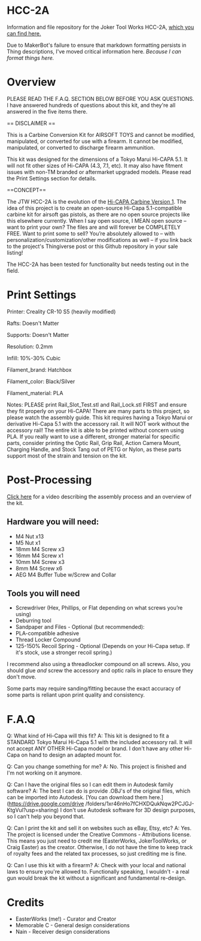 # HCC-2A
Information and file repository for the Joker Tool Works HCC-2A, [which you can find here.](https://www.thingiverse.com/thing:3712294)

Due to MakerBot's failure to ensure that markdown formatting persists in Thing descriptions, I've moved critical information here. *Because I can format things here.*

# Overview
PLEASE READ THE F.A.Q. SECTION BELOW BEFORE YOU ASK QUESTIONS. I have answered hundreds of questions about this kit, and they're all answered in the five items there.

== DISCLAIMER ==

This is a Carbine Conversion Kit for AIRSOFT TOYS and cannot be modified, manipulated, or converted for use with a firearm. It cannot be modified, manipulated, or 
converted to discharge firearm ammunition.

This kit was designed for the dimensions of a Tokyo Marui Hi-CAPA 5.1. It will not fit other sizes of Hi-CAPA (4.3, 7.1, etc). It may also have fitment issues with 
non-TM branded or aftermarket upgraded models. Please read the Print Settings section for details.

==CONCEPT==

The JTW HCC-2A is the evolution of the [Hi-CAPA Carbine Version 1](https://www.thingiverse.com/thing:3555822). The idea of this project is to create an open-source 
Hi-Capa 5.1-compatible carbine kit for airsoft gas pistols, as there are no open source projects like this elsewhere currently. When I say open source, I MEAN open 
source – want to print your own? The files are and will forever be COMPLETELY FREE. Want to print some to sell? You’re absolutely allowed to – with 
personalization/customization/other modifications as well – if you link back to the project's Thingiverse post or this Github repository in your sale listing!

The HCC-2A has been tested for functionality but needs testing out in the field. 


# Print Settings
Printer:
Creality CR-10 S5 (heavily modified)

Rafts:
Doesn't Matter

Supports:
Doesn't Matter

Resolution:
0.2mm

Infill:
10%-30% Cubic

Filament_brand:
Hatchbox

Filament_color:
Black/Silver

Filament_material:
PLA

Notes:
PLEASE print Rail_Slot_Test.stl and Rail_Lock.stl FIRST and ensure they fit properly on your Hi-CAPA! There are many parts to this project, so please watch the 
assembly guide. This kit requires having a Tokyo Marui or derivative Hi-Capa 5.1 with the accessory rail. It will NOT work without the accessory rail! The entire kit 
is able to be printed without concern using PLA. If you really want to use a different, stronger material for specific parts, consider printing the Optic Rail, Grip 
Rail, Action Camera Mount, Charging Handle, and Stock Tang out of PETG or Nylon, as these parts support most of the strain and tension on the kit.


# Post-Processing 
[Click here](https://www.youtube.com/watch?v=l9aYI5CcUUY) for a video describing the assembly process and an overview of the kit.

## Hardware you will need: 
* M4 Nut x13 
* M5 Nut x1 
* 18mm M4 Screw x3 
* 16mm M4 Screw x1 
* 10mm M4 Screw x3 
* 8mm M4 Screw x6 
* AEG M4 Buffer Tube w/Screw and Collar 

## Tools you will need
* Screwdriver (Hex, Phillips, or Flat depending on what screws you’re using) 
* Deburring tool 
* Sandpaper and Files - Optional (but recommended): 
* PLA-compatible adhesive 
* Thread Locker Compound 
* 125-150% Recoil Spring - Optional (Depends on your Hi-Capa setup. If it's stock, use a stronger recoil spring.)

I recommend also using a threadlocker compound on all screws. Also, you should glue *and* screw the accessory and optic rails in place to ensure they don't move.

Some parts may require sanding/fitting because the exact accuracy of some parts is reliant upon print quality and consistency. 


# F.A.Q
Q: What kind of Hi-Capa will this fit?
A: This kit is designed to fit a STANDARD Tokyo Marui Hi-Capa 5.1 with the included accessory rail. It will not accept ANY OTHER Hi-Capa model or brand. I don't have 
any other Hi-Capa on hand to design an adapted mount for.

Q: Can you change something for me?
A: No. This project is finished and I'm not working on it anymore.

Q: Can I have the original files so I can edit them in Autodesk family software?
A: The best I can do is provide .OBJ's of the original files, which can be imported into Autodesk. [You can download them here.](https://drive.google.com/drive
/folders/1xr46nHo7fCHXDQukNqw2PCJGJ-KtgVul?usp=sharing) I don't use Autodesk software for 3D design purposes, so I can't help you beyond that.

Q: Can I print the kit and sell it on websites such as eBay, Etsy, etc?
A: Yes. The project is licensed under the Creative Commons - Attributions license. This means you just need to credit me (EasterWorks, JokerToolWorks, or Craig 
Easter) as the creator. Otherwise, I do not have the time to keep track of royalty fees and the related tax processes, so just crediting me is fine.

Q: Can I use this kit with a firearm?
A: Check with your local and national laws to ensure you're allowed to. Functionally speaking, I wouldn't - a real gun would break the kit without a significant and
fundamental re-design.


# Credits
* EasterWorks (me!) - Curator and Creator
* Memorable C - General design considerations
* Nain - Receiver design considerations
